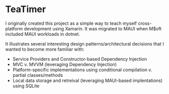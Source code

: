 # TeaTimer
I originally created this project as a simple way to teach myself cross-platform development using Xamarin. It was migrated to MAUI when M$oft included MAUI workloads in dotnet.

It illustrates several interesting design patterns/architectural decisions that I wanted to become more familiar with:
* Service Providers and Constructor-based Dependency Injection
* MVC v. MVVM (leveraging Dependency Injection)
* Platform-specific implementations using conditional compilation v. partial classes/methods
* Local data storage and retreival (leveraging MAUI-based implentations) using SQLite
